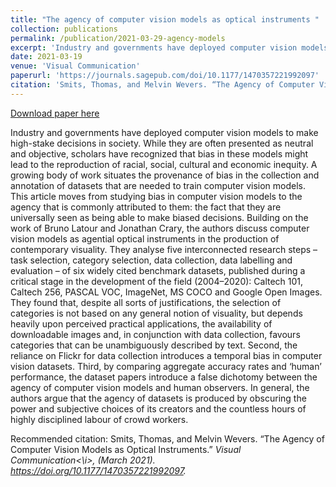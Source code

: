 ```yaml
---
title: "The agency of computer vision models as optical instruments "
collection: publications
permalink: /publication/2021-03-29-agency-models
excerpt: 'Industry and governments have deployed computer vision models to make high-stake decisions in society. While they are often presented as neutral and objective, scholars have recognized that bias in these models might lead to the reproduction of racial, social, cultural and economic inequity. A growing body of work situates the provenance of bias in the collection and annotation of datasets that are needed to train computer vision models. This article moves from studying bias in computer vision models to the agency that is commonly attributed to them: the fact that they are universally seen as being able to make biased decisions. Building on the work of Bruno Latour and Jonathan Crary, the authors discuss computer vision models as agential optical instruments in the production of contemporary visuality. They analyse five interconnected research steps – task selection, category selection, data collection, data labelling and evaluation – of six widely cited benchmark datasets, published during a critical stage in the development of the field (2004–2020): Caltech 101, Caltech 256, PASCAL VOC, ImageNet, MS COCO and Google Open Images. They found that, despite all sorts of justifications, the selection of categories is not based on any general notion of visuality, but depends heavily upon perceived practical applications, the availability of downloadable images and, in conjunction with data collection, favours categories that can be unambiguously described by text. Second, the reliance on Flickr for data collection introduces a temporal bias in computer vision datasets. Third, by comparing aggregate accuracy rates and ‘human’ performance, the dataset papers introduce a false dichotomy between the agency of computer vision models and human observers. In general, the authors argue that the agency of datasets is produced by obscuring the power and subjective choices of its creators and the countless hours of highly disciplined labour of crowd workers.'
date: 2021-03-19
venue: 'Visual Communication'
paperurl: 'https://journals.sagepub.com/doi/10.1177/1470357221992097'
citation: 'Smits, Thomas, and Melvin Wevers. “The Agency of Computer Vision Models as Optical Instruments.” <i>Visual Communication<\i>, (March 2021). https://doi.org/10.1177/1470357221992097'
---
```


<a href='https://journals.sagepub.com/doi/10.1177/1470357221992097'>Download paper here</a>

Industry and governments have deployed computer vision models to make high-stake decisions in society. While they are often presented as neutral and objective, scholars have recognized that bias in these models might lead to the reproduction of racial, social, cultural and economic inequity. A growing body of work situates the provenance of bias in the collection and annotation of datasets that are needed to train computer vision models. This article moves from studying bias in computer vision models to the agency that is commonly attributed to them: the fact that they are universally seen as being able to make biased decisions. Building on the work of Bruno Latour and Jonathan Crary, the authors discuss computer vision models as agential optical instruments in the production of contemporary visuality. They analyse five interconnected research steps – task selection, category selection, data collection, data labelling and evaluation – of six widely cited benchmark datasets, published during a critical stage in the development of the field (2004–2020): Caltech 101, Caltech 256, PASCAL VOC, ImageNet, MS COCO and Google Open Images. They found that, despite all sorts of justifications, the selection of categories is not based on any general notion of visuality, but depends heavily upon perceived practical applications, the availability of downloadable images and, in conjunction with data collection, favours categories that can be unambiguously described by text. Second, the reliance on Flickr for data collection introduces a temporal bias in computer vision datasets. Third, by comparing aggregate accuracy rates and ‘human’ performance, the dataset papers introduce a false dichotomy between the agency of computer vision models and human observers. In general, the authors argue that the agency of datasets is produced by obscuring the power and subjective choices of its creators and the countless hours of highly disciplined labour of crowd workers.

Recommended citation: Smits, Thomas, and Melvin Wevers. “The Agency of Computer Vision Models as Optical Instruments.” <i>Visual Communication<\i>, (March 2021). https://doi.org/10.1177/1470357221992097.